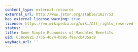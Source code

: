 ```yaml
---
content_type: external-resource
external_url: http://www.jstor.org/stable/1827753
has_external_license_warning: true
license: https://en.wikipedia.org/wiki/All_rights_reserved
status: ''
title: Some Simple Economics of Mandated Benefits
uid: 638ce821-3736-4624-b695-f8a7cb435ac9
wayback_url: ''
---
```

